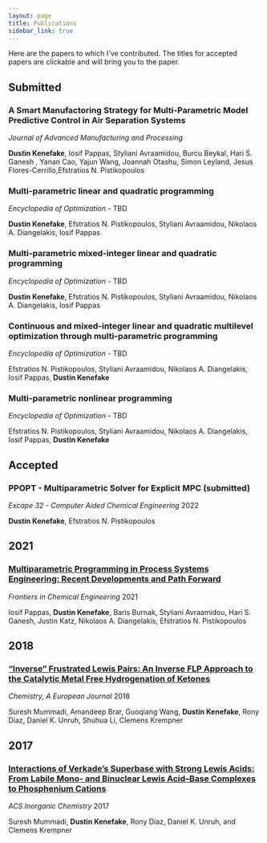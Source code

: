 ```yaml
---
layout: page
title: Publications
sidebar_link: true
---
```


Here are the papers to which I've contributed. The titles for accepted papers are clickable and will bring you to the paper.

## Submitted

### A Smart Manufactoring Strategy for Multi-Parametric Model Predictive Control in Air Separation Systems

*Journal of Advanced Manufacturing and Processing*

**Dustin Kenefake**, Iosif Pappas, Styliani Avraamidou, Burcu Beykal, Hari S. Ganesh , Yanan Cao, Yajun Wang, Joannah Otashu, Simon Leyland, Jesus Flores-Cerrillo,Efstratios N. Pistikopoulos

### Multi-parametric linear and quadratic programming

*Encyclopedia of Optimization* - TBD

**Dustin Kenefake**, Efstratios N. Pistikopoulos, Styliani Avraamidou, Nikolaos A. Diangelakis, Iosif Pappas

### Multi-parametric mixed-integer linear and quadratic programming

*Encyclopedia of Optimization* - TBD

**Dustin Kenefake**, Efstratios N. Pistikopoulos, Styliani Avraamidou, Nikolaos A. Diangelakis, Iosif Pappas

### Continuous and mixed-integer linear and quadratic multilevel optimization through multi-parametric programming

*Encyclopedia of Optimization* - TBD

Efstratios N. Pistikopoulos, Styliani Avraamidou, Nikolaos A. Diangelakis, Iosif Pappas,  **Dustin Kenefake**

### Multi-parametric nonlinear programming

*Encyclopedia of Optimization* - TBD

Efstratios N. Pistikopoulos, Styliani Avraamidou, Nikolaos A. Diangelakis, Iosif Pappas,  **Dustin Kenefake**

## Accepted

### PPOPT - Multiparametric Solver for Explicit MPC (submitted)

*Excape 32 - Computer Aided Chemical Engineering* 2022

**Dustin Kenefake**, Efstratios N. Pistikopoulos

## 2021

### [Multiparametric Programming in Process Systems Engineering: Recent Developments and Path Forward](https://doi.org/10.3389/fceng.2020.620168) 

*Frontiers in Chemical Engineering* 2021

Iosif Pappas, **Dustin Kenefake**, Baris Burnak, Styliani Avraamidou, Hari S. Ganesh, Justin Katz, Nikolaos A. Diangelakis, Efstratios N. Pistikopoulos


## 2018
### [“Inverse” Frustrated Lewis Pairs: An Inverse FLP Approach to the Catalytic Metal Free Hydrogenation of Ketones](https://doi.org/10.1002/chem.201804370)

*Chemistry, A European Journal* 2018

Suresh Mummadi, Amandeep Brar, Guoqiang Wang, **Dustin Kenefake**, Rony Diaz, Daniel K. Unruh, Shuhua Li, Clemens Krempner

## 2017
### [Interactions of Verkade’s Superbase with Strong Lewis Acids: From Labile Mono- and Binuclear Lewis Acid–Base Complexes to Phosphenium Cations](https://doi.org/10.1021/acs.inorgchem.7b01719)

*ACS Inorganic Chemistry* 2017

Suresh Mummadi, **Dustin Kenefake**, Rony Diaz, Daniel K. Unruh, and Clemens Krempner
